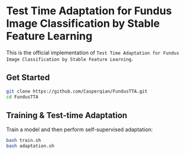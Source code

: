 # Test Time Adaptation for Fundus Image Classification by Stable Feature Learning
This is the official implementation of `Test Time Adaptation for Fundus Image Classification by Stable Feature Learning`.
## Get Started
```bash
git clone https://github.com/Casperqian/FundusTTA.git
cd FundusTTA
```
## Training & Test-time Adaptation
Train a model and then perform self-supervised adaptation:   
```bash
bash train.sh 
bash adaptation.sh
```  


